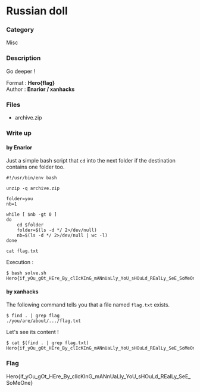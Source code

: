 # Russian doll

### Category

Misc

### Description

Go deeper !

Format : **Hero{flag}**<br>
Author : **Enarior / xanhacks**

### Files

- archive.zip

### Write up

#### by Enarior

Just a simple bash script that `cd` into the next folder if the destination contains one folder too.

```shell
#!/usr/bin/env bash

unzip -q archive.zip

folder=you
nb=1

while [ $nb -gt 0 ]
do
	cd $folder
	folder=$(ls -d */ 2>/dev/null)
	nb=$(ls -d */ 2>/dev/null | wc -l)
done
	
cat flag.txt
```

Execution :

```
$ bash solve.sh 
Hero{if_yOu_gOt_HEre_By_clIcKInG_mANnUaLly_YoU_sHOuLd_REalLy_SeE_SoMeOne}
```

#### by xanhacks

The following command tells you that a file named `flag.txt` exists.

```shell
$ find . | grep flag
./you/are/about/.../flag.txt
```

Let's see its content !

```shell
$ cat $(find . | grep flag.txt)
Hero{if_yOu_gOt_HEre_By_clIcKInG_mANnUaLly_YoU_sHOuLd_REalLy_SeE_SoMeOne}
```

### Flag

Hero{if_yOu_gOt_HEre_By_clIcKInG_mANnUaLly_YoU_sHOuLd_REalLy_SeE_SoMeOne}